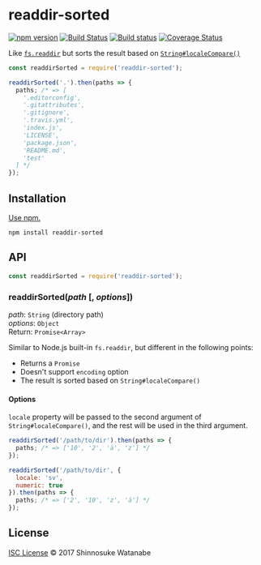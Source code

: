 # readdir-sorted

[![npm version](https://img.shields.io/npm/v/readdir-sorted.svg)](https://www.npmjs.com/package/readdir-sorted)
[![Build Status](https://travis-ci.org/shinnn/readdir-sorted.svg?branch=master)](https://travis-ci.org/shinnn/readdir-sorted)
[![Build status](https://ci.appveyor.com/api/projects/status/k0xmvwm4bc1qn4nl/branch/master?svg=true)](https://ci.appveyor.com/project/ShinnosukeWatanabe/readdir-sorted/branch/master)
[![Coverage Status](https://img.shields.io/coveralls/shinnn/readdir-sorted.svg)](https://coveralls.io/github/shinnn/readdir-sorted?branch=master)

Like [`fs.readdir`](https://nodejs.org/api/fs.html#fs_fs_readdir_path_options_callback) but sorts the result based on [`String#localeCompare()`](https://developer.mozilla.org/en/docs/Web/JavaScript/Reference/Global_Objects/String/localeCompare)

```javascript
const readdirSorted = require('readdir-sorted');

readdirSorted('.').then(paths => {
  paths; /* => [
    '.editorconfig',
    '.gitattributes',
    '.gitignore',
    '.travis.yml',
    'index.js',
    'LICENSE',
    'package.json',
    'README.md',
    'test'
  ] */
});
```

## Installation

[Use npm.](https://docs.npmjs.com/cli/install)

```
npm install readdir-sorted
```

## API

```javascript
const readdirSorted = require('readdir-sorted');
```

### readdirSorted(*path* [, *options*])

*path*: `String` (directory path)  
*options*: `Object`  
Return: `Promise<Array>`

Similar to Node.js built-in `fs.readdir`, but different in the following points:

* Returns a `Promise`
* Doesn't support `encoding` option
* The result is sorted based on `String#localeCompare()`

#### Options

`locale` property will be passed to the second argument of `String#localeCompare()`, and the rest will be used in the third argument.

```javascript
readdirSorted('/path/to/dir').then(paths => {
  paths; /* => ['10', '2', 'ä', 'z'] */
});

readdirSorted('/path/to/dir', {
  locale: 'sv',
  numeric: true
}).then(paths => {
  paths; /* => ['2', '10', 'z', 'ä'] */
});
```

## License

[ISC License](./LICENSE) © 2017 Shinnosuke Watanabe
